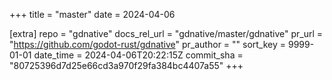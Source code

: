 +++
title = "master"
date = 2024-04-06

[extra]
repo = "gdnative"
docs_rel_url = "gdnative/master/gdnative"
pr_url = "https://github.com/godot-rust/gdnative"
pr_author = ""
sort_key = 9999-01-01
date_time = 2024-04-06T20:22:15Z
commit_sha = "80725396d7d25e66cd3a970f29fa384bc4407a55"
+++


